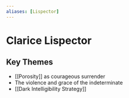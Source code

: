 ```yaml
---
aliases: [Lispector]
---
```

# Clarice Lispector

## Key Themes
- [[Porosity]] as courageous surrender
- The violence and grace of the indeterminate
- [[Dark Intelligibility Strategy]]